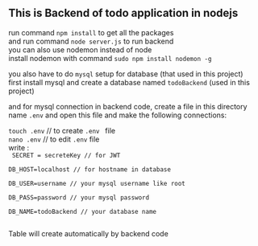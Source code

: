 ## This is Backend of todo application in nodejs

run command `npm install` to get all the packages <br/>
and run command `node server.js` to run backend  <br/>
you can also use nodemon instead of node <br/>
install nodemon with command `sudo npm install nodemon -g`  <br/>

you also have to do `mysql` setup for database (that used in this project)  <br/>
first install mysql and create a database named `todoBackend` (used in this project) <br/>

and for mysql connection in backend code, create a file in this directory name `.env` and open this file and make the following connections: <br/>

`touch .env` // to create `.env ` file   <br/>
`nano .env`  // to edit `.env` file  <br/>
write :<br/>
<code>
SECRET = secreteKey  // for JWT 
  </code><br/>
  <code>
DB_HOST=localhost    // for hostname in database  </code><br/>
    <code>
DB_USER=username     // your mysql username like root  </code><br/>
      <code>
DB_PASS=password     // your mysql password  </code><br/>
        <code>
DB_NAME=todoBackend  // your database name <br/>
</code><br/>

Table will create automatically by backend code
